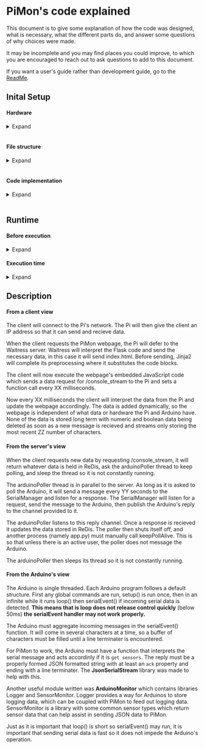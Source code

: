 # PiMon's code explained

This document is to give some explanation of how the code was designed, what is necessary, what the different parts do, and answer some questions of why choices were made.

It may be incomplete and you may find places you could improve, to which you are encouraged to reach out to ask questions to add to this document.

If you want a user's guide rather than development guide, go to the [ReadMe](/README.md).

## Inital Setup

#### Hardware

<details> <summary> Expand </summary> 

* **Arduino** - a low level microcontroller that works closely with hardware (Uno, Mega, Due). These devices are highly limited memory, single thread, and slow. Written in Arduino C.
* **Raspberry Pi** - a high level microcomputer. Has moderate memory, multiple threads, and fast. Written in Python.
* **A client** - this is any device connected to the website (phone, laptop, Pi). Uses a browser to access, view, and run the website. Written in JavaScript, CSS, HTML.

</details><br>

#### File structure

<details> <summary> Expand </summary> 

Arduino
* Primary code is in: ArduinoCode/Sensor_Input/Sensor_Input.ino
* Libraries found in: ArduinoCode/Sensor_Input/Src/


Raspberry Pi
* Primary Code is in: app.py
* Launched in separate thread: arduinoPoller.py


Client
* Webpage HTML: templates/root.html **and** templates/index.html
* Webpage JavaScript: static/JavaScript/
* Webpage CSS: static/

</details><br>

#### Code implementation

<details> <summary> Expand </summary> 

#### Arduino
Due to the Arduino having limited capability, its code must be written with the intent of being used with PiMon. Its code must follow a similar structure to that found in Sensor_Input.py. The Pi will send the command "get sensors\n" to the Arduino, and it must catch this command with serialEvent() _(this is a reserved function name for this purpose)_. Then the Arduino must interpret and respond with whatever JSON formatted data it wishes. This data will be used by PiMon.

#### Pi
1) Why an access point?
This allows the Pi to easily, freely, and securely serve the website. It also means it is always available and not dependant on the network in the area.

2) What is ReDis?
It offers a way to share data between processes by storing it in a dictionary (as seen between the arduinoPoller.py and app.py). It also offers a Publish/Subscribe service between processes (as seen with the serialManager process). **Warning**: this does require initial set up on the Pi.

3) What is Waitress and Flask?
Flask is what sets up the server's replies. It tells what commands to look for and what to respond with when the client requests.
Waitress is what sets up the server and actually interprets the incoming messages. It is what makes the website accessible.

4) What the heck is going on in the HTML?
Flask offers a precompiler language called Jinja2. This allows the server to manipulate the HTML before sending it to the client. The file root.html gives the basic form of the webpage as well as Jinja2 "blocks". This allows index.html to only define what goes in these "blocks". _It is a little complicated, but it is neat._ 

</details><br>

## Runtime

#### Before execution
<details> <summary> Expand </summary>

For obvious reasons, the Arduino must be plugged into the Pi by USB. It must be capable of interpretting and responding to the `get sensors` command.

The Pi must be an available access point, running a ReDis server, and running the SerialManager process. The access point should be automatic. Running the ReDis server and SerialManager processes can be done manually, or at bootup by altering rc2.d

</details>

#### Execution time
<details><summary> Expand </summary>

To launch PiMon open a terminal, navigate to the PiMon folder, and execute `sudo pipenv run python app.py`. This will launch the arduinoPoller.py in a separate thread, and it will make the webpage available at 192.168.1.1

</details>

## Description

#### From a client view 
The client will connect to the Pi's network. The Pi will then give the client an IP address so that it can send and recieve data.

When the client requests the PiMon webpage, the Pi will defer to the Waitress server. Waitress will interpret the Flask code and send the necessary data, in this case it will send index.html. Before sending, Jinja2 will complete its preprocessing where it substitutes the code blocks.

The client will now execute the webpage's embedded JavaScript code which sends a data request for /console_stream to the Pi and sets a function call every XX milliseconds.

Now every XX milliseconds the client will interpret the data from the Pi and update the webpage accordingly. The data is added dynamically, so the webpage is independent of what data or hardware the Pi and Arduino have. None of the data is stored long term with numeric and boolean data being deleted as soon as a new message is recieved and streams only storing the most recent ZZ number of characters.

#### From the server's view
When the client requests new data by requesting /console_stream, it will return whatever data is held in ReDis, ask the arduinoPoller thread to keep polling, and sleep the thread so it is not constantly running.

The arduinoPoller thread is in parallel to the server. As long as it is asked to poll the Arduino, it will send a message every YY seconds to the SerialManager and listen for a response. The SerialManager will listen for a request, send the message to the Arduino, then publish the Arduino's reply to the channel provided to it.

The arduinoPoller listens to this reply channel. Once a response is recieved it updates the data stored in ReDis. The poller then shuts itself off, and another process (namely app.py) must manually call keepPollAlive. This is so that unless there is an active user, the poller does not message the Arduino.

The arduinoPoller then sleeps its thread so it is not constantly running.

#### From the Arduino's view
The Arduino is single threaded. Each Arduino program follows a default structure. First any global commands are run, setup() is run once, then in an infinite while it runs loop() then serialEvent() if incoming serial data is detected. **This means that is loop does not release control quickly** (below 50ms) **the serialEvent handler may not work properly.**

The Arduino must aggregate incoming messages in the serialEvent() function. It will come in several characters at a time, so a buffer of characters must be filled until a line terminater is encountered.

For PiMon to work, the Arduino must have a function that interprets the serial message and acts accordinly if it is `get sensors`. The reply must be a properly formed JSON formatted string with at least an `ack` property and ending with a line terminater. The **JsonSerialStream** library was made to help with this.

Another useful module written was **ArduinoMonitor** which contains libraries Logger and SensorMonitor. Logger provides a way for Arduinos to store logging data, which can be coupled with PiMon to feed out logging data. SensorMonitor is a library with some common sensor types which return sensor data that can help assist in sending JSON data to PiMon.

Just as it is important that loop() is short so serialEvent() may run, it is important that sending serial data is fast so it does not impede the Arduino's operation.